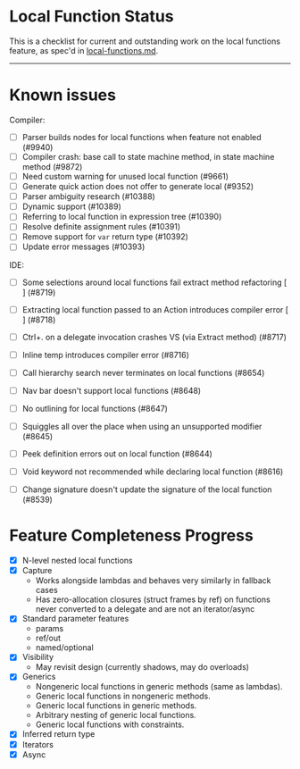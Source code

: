 Local Function Status
=====================

This is a checklist for current and outstanding work on the local functions
feature, as spec'd in [local-functions.md](./local-functions.md).

--------------------

Known issues
============

Compiler:

- [ ] Parser builds nodes for local functions when feature not enabled (#9940)
- [ ] Compiler crash: base call to state machine method, in state machine
  method (#9872)
- [ ] Need custom warning for unused local function (#9661)
- [ ] Generate quick action does not offer to generate local (#9352)
- [ ] Parser ambiguity research (#10388)
- [ ] Dynamic support (#10389)
- [ ] Referring to local function in expression tree (#10390)
- [ ] Resolve definite assignment rules (#10391)
- [ ] Remove support for `var` return type (#10392)
- [ ] Update error messages (#10393)

IDE:

- [ ] Some selections around local functions fail extract method refactoring
  [ ] (#8719)
- [ ] Extracting local function passed to an Action introduces compiler error
  [ ] (#8718)
- [ ] Ctrl+. on a delegate invocation crashes VS (via Extract method) (#8717)
- [ ] Inline temp introduces compiler error (#8716)
- [ ] Call hierarchy search never terminates on local functions (#8654)
- [ ] Nav bar doesn't support local functions (#8648)
- [ ] No outlining for local functions (#8647)
- [ ] Squiggles all over the place when using an unsupported modifier (#8645)
- [ ] Peek definition errors out on local function (#8644)
- [ ] Void keyword not recommended while declaring local function (#8616)
- [ ] Change signature doesn't update the signature of the local function (#8539)


Feature Completeness Progress
=============================

- [x] N-level nested local functions
- [x] Capture
    - Works alongside lambdas and behaves very similarly in fallback cases
    - Has zero-allocation closures (struct frames by ref) on functions never
      converted to a delegate and are not an iterator/async
- [x] Standard parameter features
    - params
    - ref/out
    - named/optional
- [x] Visibility
    - May revisit design (currently shadows, may do overloads)
- [x] Generics
    - Nongeneric local functions in generic methods (same as lambdas).
    - Generic local functions in nongeneric methods.
    - Generic local functions in generic methods.
    - Arbitrary nesting of generic local functions.
    - Generic local functions with constraints.
- [x] Inferred return type
- [x] Iterators
- [x] Async
